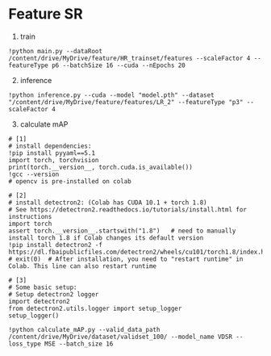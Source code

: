 # Feature SR

1. train

`!python main.py --dataRoot /content/drive/MyDrive/feature/HR_trainset/features --scaleFactor 4 --featureType p6 --batchSize 16 --cuda --nEpochs 20`

2. inference

`!python inference.py --cuda --model "model.pth" --dataset "/content/drive/MyDrive/feature/features/LR_2" --featureType "p3" --scaleFactor 4`

3. calculate mAP

```
# [1]
# install dependencies: 
!pip install pyyaml==5.1
import torch, torchvision
print(torch.__version__, torch.cuda.is_available())
!gcc --version
# opencv is pre-installed on colab

# [2]
# install detectron2: (Colab has CUDA 10.1 + torch 1.8)
# See https://detectron2.readthedocs.io/tutorials/install.html for instructions
import torch
assert torch.__version__.startswith("1.8")   # need to manually install torch 1.8 if Colab changes its default version
!pip install detectron2 -f https://dl.fbaipublicfiles.com/detectron2/wheels/cu101/torch1.8/index.html
# exit(0)  # After installation, you need to "restart runtime" in Colab. This line can also restart runtime

# [3]
# Some basic setup:
# Setup detectron2 logger
import detectron2
from detectron2.utils.logger import setup_logger
setup_logger()

!python calculate_mAP.py --valid_data_path /content/drive/MyDrive/dataset/validset_100/ --model_name VDSR --loss_type MSE --batch_size 16
```